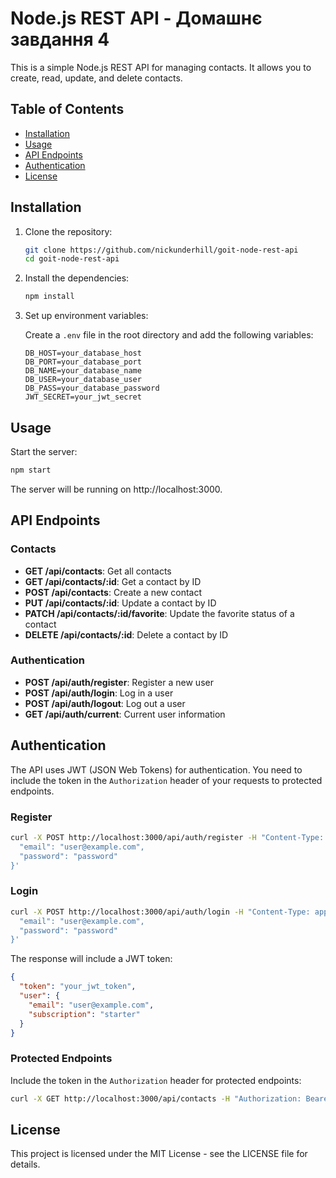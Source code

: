 # Node.js REST API - Домашнє завдання 4

This is a simple Node.js REST API for managing contacts. It allows you to
create, read, update, and delete contacts.

## Table of Contents

- [Installation](#installation)
- [Usage](#usage)
- [API Endpoints](#api-endpoints)
- [Authentication](#authentication)
- [License](#license)

## Installation

1. Clone the repository:

   ```sh
   git clone https://github.com/nickunderhill/goit-node-rest-api
   cd goit-node-rest-api
   ```

2. Install the dependencies:

   ```sh
   npm install
   ```

3. Set up environment variables:

   Create a `.env` file in the root directory and add the following variables:

   ```env
   DB_HOST=your_database_host
   DB_PORT=your_database_port
   DB_NAME=your_database_name
   DB_USER=your_database_user
   DB_PASS=your_database_password
   JWT_SECRET=your_jwt_secret
   ```

## Usage

Start the server:

```sh
npm start
```

The server will be running on http://localhost:3000.

## API Endpoints

### Contacts

- **GET /api/contacts**: Get all contacts
- **GET /api/contacts/:id**: Get a contact by ID
- **POST /api/contacts**: Create a new contact
- **PUT /api/contacts/:id**: Update a contact by ID
- **PATCH /api/contacts/:id/favorite**: Update the favorite status of a contact
- **DELETE /api/contacts/:id**: Delete a contact by ID

### Authentication

- **POST /api/auth/register**: Register a new user
- **POST /api/auth/login**: Log in a user
- **POST /api/auth/logout**: Log out a user
- **GET /api/auth/current**: Current user information

## Authentication

The API uses JWT (JSON Web Tokens) for authentication. You need to include the
token in the `Authorization` header of your requests to protected endpoints.

### Register

```sh
curl -X POST http://localhost:3000/api/auth/register -H "Content-Type: application/json" -d '{
  "email": "user@example.com",
  "password": "password"
}'
```

### Login

```sh
curl -X POST http://localhost:3000/api/auth/login -H "Content-Type: application/json" -d '{
  "email": "user@example.com",
  "password": "password"
}'
```

The response will include a JWT token:

```json
{
  "token": "your_jwt_token",
  "user": {
    "email": "user@example.com",
    "subscription": "starter"
  }
}
```

### Protected Endpoints

Include the token in the `Authorization` header for protected endpoints:

```sh
curl -X GET http://localhost:3000/api/contacts -H "Authorization: Bearer your_jwt_token"
```

## License

This project is licensed under the MIT License - see the LICENSE file for
details.
